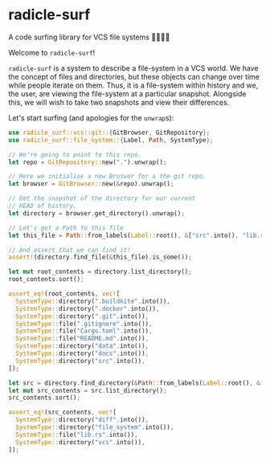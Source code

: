 # radicle-surf

A code surfing library for VCS file systems 🏄‍♀️🏄‍♂️

Welcome to `radicle-surf`!

`radicle-surf` is a system to describe a file-system in a VCS world.
We have the concept of files and directories, but these objects can change over time while people iterate on them.
Thus, it is a file-system within history and we, the user, are viewing the file-system at a particular snapshot.
Alongside this, we will wish to take two snapshots and view their differences.

Let's start surfing (and apologies for the `unwrap`s):

```rust
use radicle_surf::vcs::git::{GitBrowser, GitRepository};
use radicle_surf::file_system::{Label, Path, SystemType};

// We're going to point to this repo.
let repo = GitRepository::new(".").unwrap();

// Here we initialise a new Broswer for a the git repo.
let browser = GitBrowser::new(&repo).unwrap();

// Get the snapshot of the directory for our current
// HEAD of history.
let directory = browser.get_directory().unwrap();

// Let's get a Path to this file
let this_file = Path::from_labels(Label::root(), &["src".into(), "lib.rs".into()]);

// And assert that we can find it!
assert!(directory.find_file(&this_file).is_some());

let mut root_contents = directory.list_directory();
root_contents.sort();

assert_eq!(root_contents, vec![
  SystemType::directory(".buildkite".into()),
  SystemType::directory(".docker".into()),
  SystemType::directory(".git".into()),
  SystemType::file(".gitignore".into()),
  SystemType::file("Cargo.toml".into()),
  SystemType::file("README.md".into()),
  SystemType::directory("data".into()),
  SystemType::directory("docs".into()),
  SystemType::directory("src".into()),
]);

let src = directory.find_directory(&Path::from_labels(Label::root(), &["src".into()])).unwrap();
let mut src_contents = src.list_directory();
src_contents.sort();

assert_eq!(src_contents, vec![
  SystemType::directory("diff".into()),
  SystemType::directory("file_system".into()),
  SystemType::file("lib.rs".into()),
  SystemType::directory("vcs".into()),
]);
```
